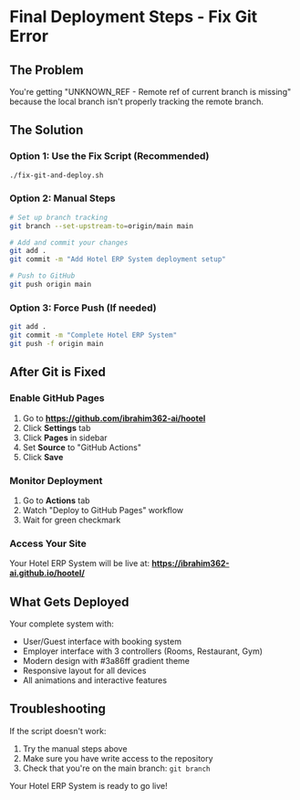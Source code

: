 # Final Deployment Steps - Fix Git Error

## The Problem
You're getting "UNKNOWN_REF - Remote ref of current branch is missing" because the local branch isn't properly tracking the remote branch.

## The Solution

### Option 1: Use the Fix Script (Recommended)
```bash
./fix-git-and-deploy.sh
```

### Option 2: Manual Steps
```bash
# Set up branch tracking
git branch --set-upstream-to=origin/main main

# Add and commit your changes
git add .
git commit -m "Add Hotel ERP System deployment setup"

# Push to GitHub
git push origin main
```

### Option 3: Force Push (If needed)
```bash
git add .
git commit -m "Complete Hotel ERP System"
git push -f origin main
```

## After Git is Fixed

### Enable GitHub Pages
1. Go to **https://github.com/ibrahim362-ai/hootel**
2. Click **Settings** tab
3. Click **Pages** in sidebar
4. Set **Source** to "GitHub Actions"
5. Click **Save**

### Monitor Deployment
1. Go to **Actions** tab
2. Watch "Deploy to GitHub Pages" workflow
3. Wait for green checkmark

### Access Your Site
Your Hotel ERP System will be live at:
**https://ibrahim362-ai.github.io/hootel/**

## What Gets Deployed

Your complete system with:
- User/Guest interface with booking system
- Employer interface with 3 controllers (Rooms, Restaurant, Gym)  
- Modern design with #3a86ff gradient theme
- Responsive layout for all devices
- All animations and interactive features

## Troubleshooting

If the script doesn't work:
1. Try the manual steps above
2. Make sure you have write access to the repository
3. Check that you're on the main branch: `git branch`

Your Hotel ERP System is ready to go live!